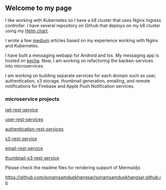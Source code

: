 ## Welcome to my page

I like working with Kubernetes so I have a k8 cluster that uses Nginx Ingress controller.
I have several repository on Github that deploys on my k8 cluster using
my [Helm chart](https://github.com/sonamsamdupkhangsar/sonam-helm-chart).

I wrote a few [medium](https://medium.com/@sonamhava) articles based on my experience working with Nginx and Kubernetes.

I have built a messaging webapp for Android and Ios.  My messaging app is hosted
on [kecha](https://kecha.sonam.cloud).  Now, I am working on refactoring the backen-services
into microservices.  

I am working on building separate services for each domain
such as user, authentication, s3 storage, thumbnail generation, emailing, and remote notifications for Firebase and Apple Push Notification services.

### microservice projects
[jwt-rest-service](https://github.com/sonamsamdupkhangsar/jwt-rest-service)

[user-rest-services](https://github.com/sonamsamdupkhangsar/user-rest-service)

[authentication-rest-services](https://github.com/sonamsamdupkhangsar/authentication-rest-service)

[s3-rest-service](https://github.com/sonamsamdupkhangsar/s3-rest-service)

[email-rest-service](https://github.com/sonamsamdupkhangsar/email-rest-service)

[thumbnail-s3-rest-service](https://github.com/sonamsamdupkhangsar/thumbnail-s3-rest-service)


Please check the readme files for rendering support of Mermaidjs

https://github.com/sonamsamdupkhangsar/sonamsamdupkhangsar.github.io 